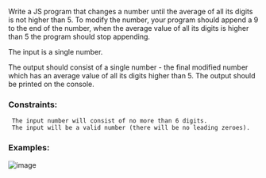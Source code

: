 Write a JS program that changes a number until the average of all its digits is not higher than 5. To modify the number, your program should append a 9 to the end of the number, when the average value of all its digits is higher than 5 the program should stop appending. 

The input is a single number.

The output should consist of a single number - the final modified number which has an average value of all its digits higher than 5. The output should be printed on the console.

### Constraints:

     The input number will consist of no more than 6 digits.
     The input will be a valid number (there will be no leading zeroes).

### Examples:

![image](https://github.com/nsinorov/SoftUniMainPath/assets/45227327/257baeb2-f18f-44a6-bb5f-a341d2e7a42b)
